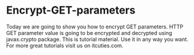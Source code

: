 Encrypt-GET-parameters
======================

Today we are going to show you how to encrypt GET parameters. HTTP GET parameter value is going to be encrypted and decrypted using javax.crypto package. This is tutorial material. Use it in any way you want. For more great tutorials visit us on itcuties.com.
